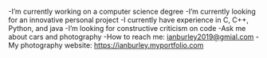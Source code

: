 -I’m currently working on a computer science degree
-I’m currently looking for an innovative personal project
-I currently have experience in C, C++, Python, and java
-I’m looking for constructive criticism on code
-Ask me about cars and photography
-How to reach me: ianburley2019@gmial.com
-My photography website: https://ianburley.myportfolio.com


<!--
**IanBurley/IanBurley** is a ✨ _special_ ✨ repository because its `README.md` (this file) appears on your GitHub profile.

Here are some ideas to get you started:

- 🔭 I’m currently working on ...
- 🌱 I’m currently learning ...
- 👯 I’m looking to collaborate on ...
- 🤔 I’m looking for help with ...
- 💬 Ask me about ...
- 📫 How to reach me: ...
- 😄 Pronouns: ...
- ⚡ Fun fact: ...
-->
